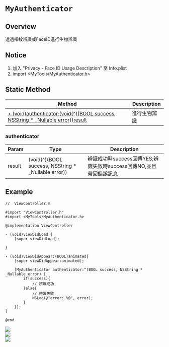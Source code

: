 # ```MyAuthenticator```

## Overview
透過指紋辨識或FaceID進行生物辨識

## Notice
1. 加入 "Privacy - Face ID Usage Description" 至 Info.plist
2. import <MyTools/MyAuthenticator.h>

## Static Method
|Method|Description|
|---|---|
|[+ (void)authenticator:(void(^)(BOOL success, NSString  * _Nullable error))result](#authenticator)|進行生物辨識|

### authenticator
|Param|Type|Description|
|---|---|---|
|result|(void(^)(BOOL success, NSString  * _Nullable error))|辨識成功時success回傳YES;辨識失敗時success回傳NO,並且帶回錯誤訊息|

## Example
```objectivec=
//  ViewController.m

#import "ViewController.h"
#import <MyTools/MyAuthenticator.h>

@implementation ViewController

- (void)viewDidLoad {
    [super viewDidLoad];
    
}

- (void)viewDidAppear:(BOOL)animated{
    [super viewDidAppear:animated];
    
    [MyAuthenticator authenticator:^(BOOL success, NSString * _Nullable error) {
        if(success){
            // 辨識成功
        }else{
            // 辨識失敗
            NSLog(@"error: %@", error);
        }
    }];
}

@end
```
![](authenticator1.png)\
![](authenticator2.png)\
![](authenticator3.png)
